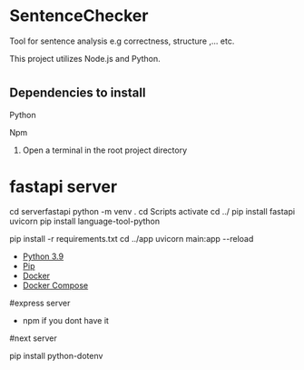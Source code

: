 # SentenceChecker
Tool for sentence analysis e.g correctness, structure ,... etc.

This project utilizes Node.js and Python.

#


## Dependencies to install
Python

Npm

1. Open a terminal in the root project directory

# fastapi server
cd serverfastapi
python -m venv .
cd Scripts
activate
cd ../
pip install fastapi uvicorn
pip install language-tool-python

pip install -r requirements.txt
cd ../app
uvicorn main:app --reload





- [Python 3.9](https://www.python.org/downloads/)
- [Pip](https://pypi.org/project/pip/)
- [Docker](https://www.docker.com/products/docker-desktop)
- [Docker Compose](https://docs.docker.com/compose/install/)

#express server
- npm if you dont have it

#next server



pip install python-dotenv



